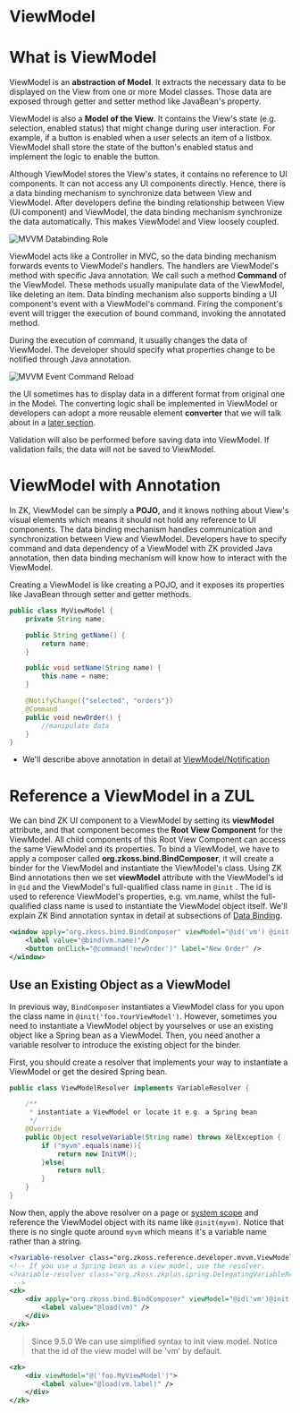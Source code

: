 # ViewModel

# What is ViewModel
ViewModel is an **abstraction of Model**. It extracts the necessary data to be displayed on the View from one or more Model classes. Those data are exposed through getter and setter method like JavaBean's property.

ViewModel is also a **Model of the View**. It contains the View's state (e.g. selection, enabled status) that might change during user interaction. For example, if a button is enabled when a user selects an item of a listbox. ViewModel shall store the state of the button's enabled status and implement the logic to enable the button.

Although ViewModel stores the View's states, it contains no reference to UI components. It can not access any UI components directly. Hence, there is a data binding mechanism to synchronize data between View and ViewModel. After developers define the binding relationship between View (UI component) and ViewModel, the data binding mechanism synchronize the data automatically. This makes ViewModel and View loosely coupled.

![MVVM Databinding Role]({{site.baseurl}}/zk_mvvm_ref/images/mvvm-databinding-role.png)

ViewModel acts like a Controller in MVC, so the data binding mechanism forwards events to ViewModel's handlers. The handlers are ViewModel's method with specific Java annotation. We call such a method **Command** of the ViewModel. These methods usually manipulate data of the ViewModel, like deleting an item. Data binding mechanism also supports binding a UI component's event with a ViewModel's command. Firing the component's event will trigger the execution of bound command, invoking the annotated method.

During the execution of command, it usually changes the data of ViewModel. The developer should specify what properties change to be notified through Java annotation.

![MVVM Event Command Reload]({{site.baseurl}}/zk_mvvm_ref/images/mvvm-event-command-reload.png)

the UI sometimes has to display data in a different format from original one in the Model. The converting logic shall be implemented in ViewModel or developers can adopt a more reusable element **converter** that we will talk about in a [later section](../data_binding/converter).

Validation will also be performed before saving data into ViewModel. If validation fails, the data will not be saved to ViewModel.

# ViewModel with Annotation
In ZK, ViewModel can be simply a **POJO**, and it knows nothing about View's visual elements which means it should not hold any reference to UI components. The data binding mechanism handles communication and synchronization between View and ViewModel. Developers have to specify command and data dependency of a ViewModel with ZK provided Java annotation, then data binding mechanism will know how to interact with the ViewModel.

Creating a ViewModel is like creating a POJO, and it exposes its properties like JavaBean through setter and getter methods.

```java
public class MyViewModel {
	private String name;

	public String getName() {
		return name;
	}

	public void setName(String name) {
		this.name = name;
	}

	@NotifyChange({"selected", "orders"})
	@Command
	public void newOrder() {
		//manipulate data
	}
}
```

* We'll describe above annotation in detail at [ViewModel/Notification](./notification)

# Reference a ViewModel in a ZUL
We can bind ZK UI component to a ViewModel by setting its **viewModel** attribute, and that component becomes the **Root View Component** for the ViewModel. All child components of this Root View Component can access the same ViewModel and its properties. To bind a ViewModel, we have to apply a composer called **org.zkoss.bind.BindComposer**, it will create a binder for the ViewModel and instantiate the ViewModel's class. Using ZK Bind annotations then we set **viewModel** attribute with the ViewModel's id in `@id` and the ViewModel's full-qualified class name in `@init` . The id is used to reference ViewModel's properties, e.g. vm.name, whilst the full-qualified class name is used to instantiate the ViewModel object itself. We'll explain ZK Bind annotation syntax in detail at subsections of [Data Binding](../data_binding/index).

```xml
<window apply="org.zkoss.bind.BindComposer" viewModel="@id('vm') @init('foo.MyViewModel')">
    <label value="@bind(vm.name)"/>
    <button onClick="@command('newOrder')" label="New Order" />
</window>
```

## Use an Existing Object as a ViewModel
In previous way, `BindComposer` instantiates a ViewModel class for you upon the class name in `@init('foo.YourViewModel')`. However, sometimes you need to instantiate a ViewModel object by yourselves or use an existing object like a Spring bean as a ViewModel. Then, you need another a variable resolver to introduce the existing object for the binder.

First, you should create a resolver that implements your way to instantiate a ViewModel or get the desired Spring bean.
```java
public class ViewModelResolver implements VariableResolver {

	/**
	 * instantiate a ViewModel or locate it e.g. a Spring bean
	 */
	@Override
	public Object resolveVariable(String name) throws XelException {
		if ("myvm".equals(name)){
			return new InitVM();
		}else{
			return null;
		}
	}
}
```

Now then, apply the above resolver on a page or [system scope]({{site.baseurl}}/zk_dev_ref/ui_composing/el_expressions#System-level_Variable_Resolver) and reference the ViewModel object with its name like `@init(myvm)`. Notice that there is no single quote around `myvm` which means it's a variable name rather than a string.
```xml
<?variable-resolver class="org.zkoss.reference.developer.mvvm.ViewModelResolver"?>
<!-- If you use a Spring bean as a view model, use the resolver.
<?variable-resolver class="org.zkoss.zkplus.spring.DelegatingVariableResolver"?>
 -->
<zk>
	<div apply="org.zkoss.bind.BindComposer" viewModel="@id('vm')@init(myvm)">
		<label value="@load(vm)" />
	</div>
</zk>
```

> Since 9.5.0
We can use simplified syntax to init view model. Notice that the id of the view model will be 'vm' by default.
```xml
<zk>
	<div viewModel="@('foo.MyViewModel')">
		<label value="@load(vm.label)" />
	</div>
</zk>
```


